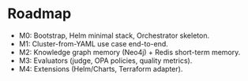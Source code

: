 # Roadmap

- M0: Bootstrap, Helm minimal stack, Orchestrator skeleton.
- M1: Cluster-from-YAML use case end-to-end.
- M2: Knowledge graph memory (Neo4j) + Redis short-term memory.
- M3: Evaluators (judge, OPA policies, quality metrics).
- M4: Extensions (Helm/Charts, Terraform adapter).
